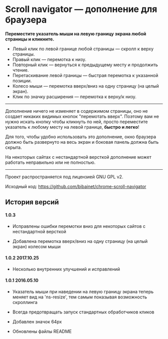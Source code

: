 Scroll navigator — дополнение для браузера
==========================================

**Переместите указатель мыши на левую границу экрана любой страницы и кликните.**

* Левый клик по левой границе любой страницы — скролл к верху страницы.
* Правый клик — перемотка к низу.
* Повторный клик — вернуться к предыдущему месту и продолжить чтение.
* Перетаскивание левой границы — быстрая перемотка к указанной позиции.
* Колесо мыши — перемотка вверх/вниз на одну страницу (на целый экран).
* Клик по значку расширения — перемотка к верху/к низу.

----

Дополнение ничего не изменяет в содержимом страницы, оно не создает никаких видимых кнопок "перемотать вверх".
Поэтому вам не нужно искать кнопку чтобы кликнуть по ней, просто переместите указатель к любому месту на левой границе, **быстро и легко**!

Для того, чтобы удобно использовать это дополнение, окно браузера должно быть развернуто на весь экран и боковая панель должна быть скрыта.

На некоторых сайтах с нестандартной версткой дополнение может работать неправильно или не полностью.

----

Проект распространяется под лицензией GNU GPL v2.

Исходный код: <https://github.com/bibainet/chrome-scroll-navigator>


История версий
--------------

#### 1.0.3

* Исправлены ошибки перемотки вниз для некоторых сайтов с нестандартной версткой
+ Добавлена перемотка вверх/вниз на одну страницу (на целый экран) колесом мыши

#### 1.0.2 2017.10.25

* Несколько внутренних улучшений и исправлений

#### 1.0.1 2016.05.10

+ Указатель мыши при наведении на левую границу экрана теперь меняет вид на 'ns-resize', тем самым показывая возможность скроллинга
* Всегда предотвращать запуск стандартных обработчиков кликов
+ Добавлен значок 64px
* Обновлены файлы README
